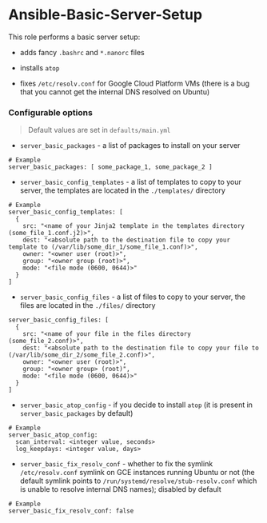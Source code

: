 Ansible-Basic-Server-Setup
=========

This role performs a basic server setup:

* adds fancy `.bashrc` and `*.nanorc` files

* installs `atop`

* fixes `/etc/resolv.conf` for Google Cloud Platform VMs (there is a bug that you cannot get the internal DNS resolved on Ubuntu)

### Configurable options

> Default values are set in `defaults/main.yml`

* `server_basic_packages` - a list of packages to install on your server

```
# Example
server_basic_packages: [ some_package_1, some_package_2 ]
```

* `server_basic_config_templates` - a list of templates to copy to your server, the templates are located in the `./templates/` directory

```
# Example
server_basic_config_templates: [ 
  {
    src: "<name of your Jinja2 template in the templates directory (some_file_1.conf.j2)>",
    dest: "<absolute path to the destination file to copy your template to (/var/lib/some_dir_1/some_file_1.conf)>",
    owner: "<owner user (root)>",
    group: "<owner group (root)>",
    mode: "<file mode (0600, 0644)>"
  }
]
```

* `server_basic_config_files` - a list of files to copy to your server, the files are located in the `./files/` directory

```
server_basic_config_files: [
  {
    src: "<name of your file in the files directory (some_file_2.conf)>",
    dest: "<absolute path to the destination file to copy your file to (/var/lib/some_dir_2/some_file_2.conf)>",
    owner: "<owner user (root)>",
    group: "<owner group> (root)",
    mode: "<file mode (0600, 0644)>"
  }
]
```

* `server_basic_atop_config` - if you decide to install `atop` (it is present in `server_basic_packages` by default)

```
# Example
server_basic_atop_config:
  scan_interval: <integer value, seconds>
  log_keepdays: <integer value, days>
```

* `server_basic_fix_resolv_conf` - whether to fix the symlink `/etc/resolv.conf` symlink on GCE instances running Ubuntu or not (the default symlink points to `/run/systemd/resolve/stub-resolv.conf` which is unable to resolve internal DNS names); disabled by default

```
# Example
server_basic_fix_resolv_conf: false
```
